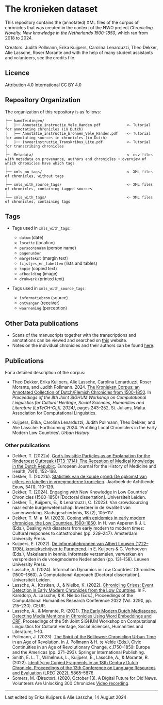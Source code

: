 # The kronieken dataset

This repository contains the (annotated) XML files of the corpus of chronicles that was created in the context of the NWO project _Chronicling Novelty. New knowledge in the Netherlands 1500-1850_, which ran from 2018 to 2024.

Creators: Judith Pollmann, Erika Kuijpers, Carolina Lenarduzzi, Theo Dekker, Alie Lassche, Roser Morante and with the help of many student assistants and volunteers, see the credits file.

## Licence

Attribution 4.0 International CC BY 4.0

## Repository Organization

The organization of this repository is as follows:
```
├── handleidingen/
│   ├── Annotatie_instructie_Vele_Handen.pdf            <- Tutorial for annotating chronicles (in Dutch)
│   ├── Annotatie_instructie_bronnen_Vele_Handen.pdf    <- Tutorial for annotating sources in chronicles (in Dutch)
│   ├── Invoerinstructie_Transkribus_Lite.pdf           <- Tutorial for transcribing chronicles
│                  
├─- Metadata/                                           <- csv files with metadata on provenance, authors and chronicles + overview of which chronicles have which tags
│
├── xmls_no_tags/                                       <- XML files of chronicles, without tags
│
├── xmls_with_source_tags/                              <- XML files of chronicles, containing tagged sources
│
└── xmls_with_tags/                                     <- XML files of chronicles, containing tags

```

## Tags

- Tags used in `xmls_with_tags`:
    - `datum` (date)
    - `locatie` (location)
    - `persoonsnaam` (person name)
    - `pagenumber`
    - `margetekst` (margin text)
    - `lijstjes_en_tabellen` (lists and tables)
    - `kopie` (copied text)
    - `afbeelding` (image)
    - `drukwerk` (printed text)

- Tags used in `xmls_with_source_tags`:
    - `informatiebron` (source)
    - `ontvanger` (receiver)
    - `waarneming` (perception)

## Other Data publications

- Scans of the manuscripts together with the transcriptions and annotations can be viewed and searched on [this](https://kronieken.transkribus.eu/) website. 
- Notes on the individual chronicles and their authors can be found [here](https://chroniclingnovelty.github.io/corpus-documentation/about/).

## Publications
For a detailed description of the corpus:
- Theo Dekker, Erika Kuijpers, Alie Lassche, Carolina Lenarduzzi, Roser Morante, and Judith Pollmann. 2024. [The Kronieken Corpus: an Annotated Collection of Dutch/Flemish Chronicles from 1500-1850](https://aclanthology.org/2024.latechclfl-1.24). In _Proceedings of the 8th Joint SIGHUM Workshop on Computational Linguistics for Cultural Heritage, Social Sciences, Humanities and Literature (LaTeCH-CLfL 2024)_, pages 243–252, St. Julians, Malta. Association for Computational Linguistics.

- Kuijpers, Erika, Carolina Lenarduzzi, Judith Pollmann, Theo Dekker, and Alie Lassche. Forthcoming 2024. ‘Profiling Local Chroniclers in the Early Modern Low Countries’. _Urban History_.

  
### Other publications
- Dekker, T. (2022a). [God’s Invisible Particles as an Explanation for the Rinderpest Outbreak (1713–1714): The Reception of Medical Knowledge in the Dutch Republic](https://doi.org/10.1163/26667711-20220006). European Journal for the History of Medicine and Health, 79(1), 152–168. 
- Dekker, T. (2022b). [Statistiek van de koude grond: De opkomst van cijfers en tabellen in vroegmoderne kronieken](https://doi.org/10.5117/DAE2022.007.DEKK). Jaarboek de Achttiende Eeuw, 54(1), 110–129. 
- Dekker, T. (2024). Engaging with New Knowledge in Low Countries’ Chronicles (1500-1850) [Doctoral dissertation]. Universiteit Leiden.
- Dekker, T., Kuijpers, E., & Lenarduzzi, C. (2023). Van crowdsourcing naar echte burgerwetenschap. Investeer in de kwaliteit van samenwerking. Stadsgeschiedenis, 18 (2), 105–117.
- Dekker, T. M. a. M. (2023). [Coping with epidemics in early modern chronicles, the Low Countries, 1500–1850](https://doi.org/10.5117/9789463725798). In H. van Asperen & J. L (Eds.), Dealing with disasters from early modern to modern times: Cultural responses to catastrophes (pp. 229–247). Amsterdam University Press. 
- Kuijpers, E. (2022). [De informatiebronnen van Albert Louwen (1722–1798), kroniekschrijver te Purmerend](https://doi.org/10.2307/j.ctv2q49zx2.8). In E. Kuijpers & G. Verhoeven (Eds.), Makelaars in kennis. Informatie verzamelen, verwerken en verspreiden in de vroegmoderne Nederlanden (pp. 131–158). Leuven University Press. 
- Lassche, A. (2024). Information Dynamics in Low Countries’ Chronicles (1500–1860). A Computational Approach [Doctoral dissertation]. Universiteit Leiden.
- Lassche, A., Kostkan, J., & Nielbo, K. (2022). [Chronicling Crises: Event Detection in Early Modern Chronicles from the Low Countries](https://ceur-ws.org/Vol-3290/#short_paper4697). In F. Karsdorp, A. Lassche, & K. Nielbo (Eds.), Proceedings of the Computational Humanities Research  Conference 2022 (Vol. 3290, pp. 215–230). CEUR. 
- Lassche, A., & Morante, R. (2021). [The Early Modern Dutch Mediascape. Detecting Media Mentions in Chronicles Using Word Embeddings and CRF](https://doi.org/10.18653/v1/2021.latechclfl-1.1). Proceedings of the 5th Joint SIGHUM Workshop on Computational Linguistics for Cultural Heritage, Social Sciences, Humanities and Literature, 1–10. 
- Pollmann, J. (2023). [The Spirit of the Belltower: Chronicling Urban Time in an Age of Revolution](https://doi.org/10.1007/978-3-031-09504-7_12). In J. Pollmann & H. te Velde (Eds.), Civic Continuities in an Age of Revolutionary Change, c.1750–1850: Europe and the Americas (pp. 271–293). Springer International Publishing.
- Smith, E. L. T., Wilhelmus, L., Kuijpers, E., Lassche, A., & Morante, R. (2022). [Identifying Copied Fragments in an 18th Century Dutch Chronicle. Proceedings of the 13th Conference on Language Resources and Evaluation](http://www.lrec-conf.org/proceedings/lrec2022/pdf/2022.lrec-1.631.pdf) (LREC 2022), 5865–5878.
- Somers, M. (Director). (2020, October 13). A Digital Future for Old News. Volunteers Are Unlocking 300 Chronicles [Video recording](https://vimeo.com/467642998). 


---
Last edited by Erika Kuijpers & Alie Lassche, 14 August 2024
